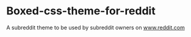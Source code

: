 Boxed-css-theme-for-reddit
==========================

A subreddit theme to be used by subreddit owners on www.reddit.com 